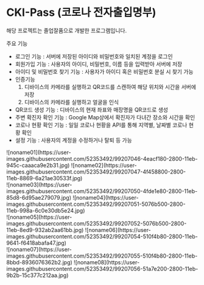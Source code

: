 # CKI-Pass (코로나 전자출입명부)

해당 프로젝트는 졸업잘품으로 개발한 프로그램입니다.

주요 기능
- 로그인 기능 : 서버에 저장된 아이디와 비밀번호와 일치된 계정을 로그인
- 회원가입 기능 : 사용자의 아이디, 비밀번호, 이름 등을 입력받아 서버에 저장
- 아이디 및 비밀번호 찾기 기능 : 사용자가 아이디 혹은 비밀번호 분실 시 찾기 가능
- 인증기능
  1. 디바이스의 카메라를 실행하고 QR코드를 스캔하여 해당 위치와 시간을 서버에 저장
  2. 디바이스의 카메라를 실행하고 얼굴을 인식
- QR코드 생성 기능 : 디바이스의 현재 좌표와 매장명을 QR코드로 생성
- 주변 확진자 확인 기능 : Google Map상에서 확진자가 다녀간 장소와 시간을 확인
- 코로나 현황 확인 기능 : 일일 코로나 현황을 API를 통해 지역별, 날짜별 코로나 현황 확인
- 설정 기능 : 사용자의 계정을 수정하거나 탈퇴 등 가능


<div>
![noname01](https://user-images.githubusercontent.com/52353492/99207046-4eacf180-2800-11eb-945c-caaaca9e2b31.jpg)
![noname02](https://user-images.githubusercontent.com/52353492/99207047-4f458800-2800-11eb-8869-6a21ae30533f.jpg)
</div>
<div>
![noname03](https://user-images.githubusercontent.com/52353492/99207050-4fde1e80-2800-11eb-85d8-6d95ae279079.jpg)
![noname04](https://user-images.githubusercontent.com/52353492/99207051-5076b500-2800-11eb-998a-6c0e30db5e24.jpg)
</div>
<div>
![noname05](https://user-images.githubusercontent.com/52353492/99207052-5076b500-2800-11eb-8ed9-932ab2aa61bb.jpg)
![noname06](https://user-images.githubusercontent.com/52353492/99207054-510f4b80-2800-11eb-9641-f6418abafa47.jpg)
</div>
![noname07](https://user-images.githubusercontent.com/52353492/99207055-510f4b80-2800-11eb-8bbd-8936076362b2.jpg)
![noname08](https://user-images.githubusercontent.com/52353492/99207056-51a7e200-2800-11eb-9b2b-15c377c212aa.jpg)
